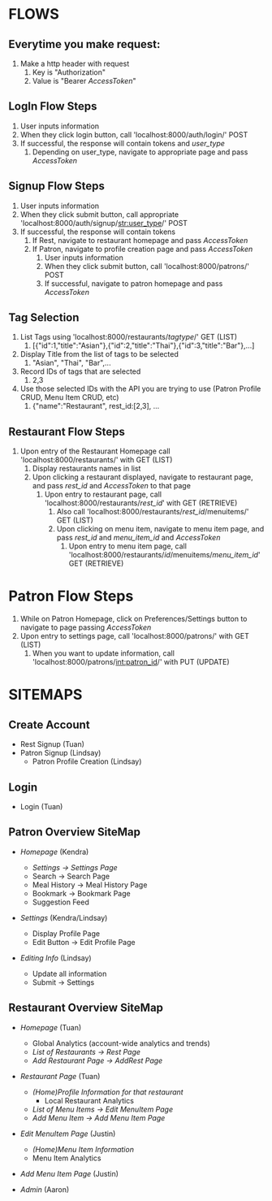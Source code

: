 # FLOWS
## Everytime you make request:
1. Make a http header with request
   1. Key is "Authorization"
   2. Value is "Bearer *AccessToken*"

## LogIn Flow Steps
1. User inputs information
2. When they click login button, call 'localhost:8000/auth/login/' POST
3. If successful, the response will contain tokens and *user_type*
   1. Depending on user_type, navigate to appropriate page and pass *AccessToken*

## Signup Flow Steps
1. User inputs information
2. When they click submit button, call appropriate 'localhost:8000/auth/signup/<str:user_type>/' POST
3. If successful, the response will contain tokens
   1. If Rest, navigate to restaurant homepage and pass *AccessToken*
   2. If Patron, navigate to profile creation page and pass *AccessToken*
      1. User inputs information 
      2. When they click submit button, call 'localhost:8000/patrons/' POST
      3. If successful, navigate to patron homepage and pass *AccessToken*

## Tag Selection
1. List Tags using 'localhost:8000/restaurants/_tagtype_/' GET (LIST)
   1. [{"id":1,"title":"Asian"},{"id":2,"title":"Thai"},{"id":3,"title":"Bar"},...]
2. Display Title from the list of tags to be selected
   1. "Asian", "Thai", "Bar",...
3. Record IDs of tags that are selected
   1. 2,3
4. Use those selected IDs with the API you are trying to use (Patron Profile CRUD, Menu Item CRUD, etc)
   1. {"name":"Restaurant", rest_id:[2,3], ...

## Restaurant Flow Steps
1. Upon entry of the Restaurant Homepage call 'localhost:8000/restaurants/' with GET (LIST)
   1. Display restaurants names in list
   2. Upon clicking a restaurant displayed, navigate to restaurant page, and pass *rest_id* and *AccessToken* to that page
      1. Upon entry to restaurant page, call 'localhost:8000/restaurants/*rest_id*' with GET (RETRIEVE)
         1. Also call 'localhost:8000/restaurants/*rest_id*/menuitems/' GET (LIST)
         2. Upon clicking on menu item, navigate to menu item page, and pass *rest_id* and *menu_item_id* and *AccessToken*
            1. Upon entry to menu item page, call 'localhost:8000/restaurants/*id*/menuitems/*menu_item_id*' GET (RETRIEVE)

# Patron Flow Steps
1. While on Patron Homepage, click on Preferences/Settings button to navigate to page passing *AccessToken*
2. Upon entry to settings page, call 'localhost:8000/patrons/' with GET (LIST)
   1. When you want to update information, call 'localhost:8000/patrons/<int:patron_id>/' with PUT (UPDATE)

# SITEMAPS
## Create Account
* Rest Signup (Tuan)
* Patron Signup (Lindsay) 
  * Patron Profile Creation (Lindsay)

## Login
* Login (Tuan)

## Patron Overview SiteMap
* *Homepage* (Kendra)
  * *Settings -> Settings Page*
  * Search -> Search Page
  * Meal History -> Meal History Page
  * Bookmark -> Bookmark Page
  * Suggestion Feed

* *Settings* (Kendra/Lindsay)
  * Display Profile Page
  * Edit Button -> Edit Profile Page

* *Editing Info* (Lindsay)
  * Update all information
  * Submit -> Settings


## Restaurant Overview SiteMap
* *Homepage* (Tuan)
  * Global Analytics (account-wide analytics and trends)
  * *List of Restaurants -> Rest Page* 
  * *Add Restaurant Page -> AddRest Page*

* *Restaurant Page* (Tuan)
  * *(Home)Profile Information for that restaurant*
    * Local Restaurant Analytics
  * *List of Menu Items -> Edit MenuItem Page*
  * *Add Menu Item -> Add Menu Item Page*

* *Edit MenuItem Page* (Justin)
  * *(Home)Menu Item Information*
  * Menu Item Analytics

* *Add Menu Item Page* (Justin)

* *Admin* (Aaron)